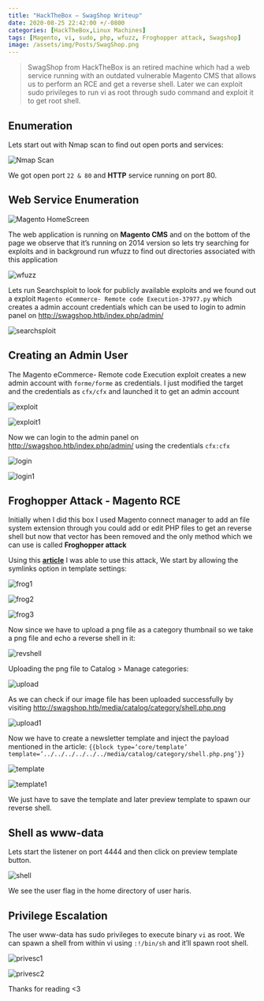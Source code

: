 ```yaml
---
title: "HackTheBox — SwagShop Writeup"
date: 2020-08-25 22:42:00 +/-0800
categories: [HackTheBox,Linux Machines]
tags: [Magento, vi, sudo, php, wfuzz, Froghopper attack, Swagshop]
image: /assets/img/Posts/SwagShop.png
---
```


> SwagShop from HackTheBox is an retired machine which had a web service running with an outdated vulnerable Magento CMS that allows us to perform an RCE and get a reverse shell. Later we can exploit sudo privileges to run vi as root through sudo command and exploit it to get root shell.

## Enumeration
Lets start out with Nmap scan to find out open ports and services:

![Nmap Scan](/assets/img/Posts/Swagshop/nmap.png)

We got open port `22 & 80` and **HTTP** service running on port 80.

## Web Service Enumeration

![Magento HomeScreen](/assets/img/Posts/Swagshop/magento.png)

The web application is running on **Magento CMS** and on the bottom of the page we observe that it’s running on 2014 version so lets try searching for exploits and in background run wfuzz to find out directories associated with this application

![wfuzz](/assets/img/Posts/Swagshop/wfuzz.png)

Lets run Searchsploit to look for publicly available exploits and we found out a exploit `Magento eCommerce- Remote code Execution-37977.py` which creates a admin account credentials which can be used to login to admin panel on <http://swagshop.htb/index.php/admin/>

![searchsploit](/assets/img/Posts/Swagshop/searchsploit.png)

## Creating an Admin User

The Magento eCommerce- Remote code Execution exploit creates a new admin account with `forme/forme` as credentials. I just modified the target and the credentials as `cfx/cfx` and launched it to get an admin account

![exploit](/assets/img/Posts/Swagshop/exploit.png)

![exploit1](/assets/img/Posts/Swagshop/exploit1.png)

Now we can login to the admin panel on <http://swagshop.htb/index.php/admin/> using the credentials `cfx:cfx`

![login](/assets/img/Posts/Swagshop/login.png)

![login1](/assets/img/Posts/Swagshop/login1.png)

## Froghopper Attack - Magento RCE

Initially when I did this box I used Magento connect manager to add an file system extension through you could add or edit PHP files to get an reverse shell but now that vector has been removed and the only method which we can use is called **Froghopper attack**

Using this [**article**](https://www.foregenix.com/blog/anatomy-of-a-magento-attack-froghopper) I was able to use this attack, We start by allowing the symlinks option in template settings:

![frog1](/assets/img/Posts/Swagshop/frog1.png)

![frog2](/assets/img/Posts/Swagshop/frog2.png)

![frog3](/assets/img/Posts/Swagshop/frog3.png)

Now since we have to upload a png file as a category thumbnail so we take a png file and echo a reverse shell in it:

![revshell](/assets/img/Posts/Swagshop/revshell.png)

Uploading the png file to Catalog > Manage categories:

![upload](/assets/img/Posts/Swagshop/upload.png)

As we can check if our image file has been uploaded successfully by visiting <http://swagshop.htb/media/catalog/category/shell.php.png>

![upload1](/assets/img/Posts/Swagshop/upload1.png)

Now we have to create a newsletter template and inject the payload mentioned in the article: `{{block type=’core/template’ template=’../../../../../../media/catalog/category/shell.php.png’}}`

![template](/assets/img/Posts/Swagshop/template.png)

![template1](/assets/img/Posts/Swagshop/template1.png)

We just have to save the template and later preview template to spawn our reverse shell.

## Shell as www-data

Lets start the listener on port 4444 and then click on preview template button.

![shell](/assets/img/Posts/Swagshop/shell.png)

We see the user flag in the home directory of user haris.

## Privilege Escalation

The user www-data has sudo privileges to execute binary `vi` as root. We can spawn a shell from within vi using `:!/bin/sh` and it’ll spawn root shell.

![privesc1](/assets/img/Posts/Swagshop/privesc1.png)

![privesc2](/assets/img/Posts/Swagshop/privesc2.png)


Thanks for reading <3
